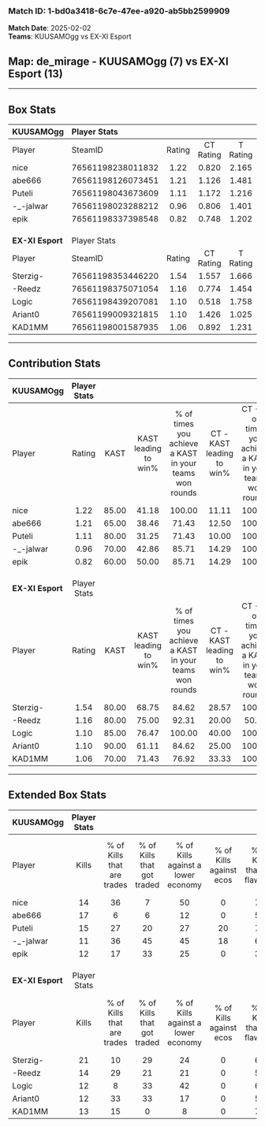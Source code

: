 ### Match ID: 1-bd0a3418-6c7e-47ee-a920-ab5bb2599909  
**Match Date**: 2025-02-02  
**Teams**: KUUSAMOgg vs EX-XI Esport  

## **Map**: de_mirage - KUUSAMOgg (7) vs EX-XI Esport (13)  
---  

## Box Stats  

| **KUUSAMOgg**    | Player Stats      |        |           |          |       |       |       |         |        |      |     |
| :- | :- | :-: | :-: | :-: | :-: | :-: | :-: | :-: | :-: | :-: | :-: |
| Player           | SteamID           | Rating | CT Rating | T Rating | KAST  |  ADR  | Kills | Assists | Deaths | K/D  | HS% |
| nice             | 76561198238011832 |  1.22  |   0.820   |  2.165   | 85.00 | 86.2  |  14   |    7    |   14   | 1.00 | 57  |
| abe666           | 76561198126073451 |  1.21  |   1.126   |  1.481   | 65.00 | 92.5  |  17   |    4    |   14   | 1.21 | 70  |
| Puteli           | 76561198043673609 |  1.11  |   1.172   |  1.216   | 80.00 | 64.3  |  15   |    2    |   15   | 1.00 | 40  |
| -_-jalwar        | 76561198023288212 |  0.96  |   0.806   |  1.401   | 70.00 | 81.3  |  11   |   11    |   15   | 0.73 | 81  |
| epik             | 76561198337398548 |  0.82  |   0.748   |  1.202   | 60.00 | 54.2  |  12   |    1    |   14   | 0.86 | 58  |
|                  |                   |        |           |          |       |       |       |         |        |      |     |
|                  |                   |        |           |          |       |       |       |         |        |      |     |
|                  |                   |        |           |          |       |       |       |         |        |      |     |
| **EX-XI Esport** | Player Stats      |        |           |          |       |       |       |         |        |      |     |
| Player           | SteamID           | Rating | CT Rating | T Rating | KAST  |  ADR  | Kills | Assists | Deaths | K/D  | HS% |
| Sterzig-         | 76561198353446220 |  1.54  |   1.557   |  1.666   | 80.00 | 122.1 |  21   |    5    |   16   | 1.31 | 47  |
| -Reedz           | 76561198375071054 |  1.16  |   0.774   |  1.454   | 80.00 | 72.3  |  14   |    4    |   13   | 1.08 | 78  |
| Logic            | 76561198439207081 |  1.10  |   0.518   |  1.758   | 85.00 | 76.5  |  12   |    6    |   14   | 0.86 | 66  |
| Ariant0          | 76561199009321815 |  1.10  |   1.426   |  1.025   | 90.00 | 65.6  |  12   |    6    |   14   | 0.86 | 58  |
| KAD1MM           | 76561198001587935 |  1.06  |   0.892   |  1.231   | 70.00 | 69.9  |  13   |    5    |   12   | 1.08 | 46  |
---  

## Contribution Stats  

| **KUUSAMOgg**    | Player Stats |       |                      |                                                        |                           |                                                             |                          |                                                            |
| :- | :-: | :-: | :-: | :-: | :-: | :-: | :-: | :-: |
| Player           |    Rating    | KAST  | KAST leading to win% | % of times you achieve a KAST in your teams won rounds | CT - KAST leading to win% | CT - % of times you achieve a KAST in your teams won rounds | T - KAST leading to win% | T - % of times you achieve a KAST in your teams won rounds |
| nice             |     1.22     | 85.00 |        41.18         |                         100.00                         |           11.11           |                           100.00                            |          75.00           |                           100.00                           |
| abe666           |     1.21     | 65.00 |        38.46         |                         71.43                          |           12.50           |                           100.00                            |          80.00           |                           66.67                            |
| Puteli           |     1.11     | 80.00 |        31.25         |                         71.43                          |           10.00           |                           100.00                            |          66.67           |                           66.67                            |
| -_-jalwar        |     0.96     | 70.00 |        42.86         |                         85.71                          |           14.29           |                           100.00                            |          71.43           |                           83.33                            |
| epik             |     0.82     | 60.00 |        50.00         |                         85.71                          |           14.29           |                           100.00                            |          100.00          |                           83.33                            |
|                  |              |       |                      |                                                        |                           |                                                             |                          |                                                            |
|                  |              |       |                      |                                                        |                           |                                                             |                          |                                                            |
|                  |              |       |                      |                                                        |                           |                                                             |                          |                                                            |
| **EX-XI Esport** | Player Stats |       |                      |                                                        |                           |                                                             |                          |                                                            |
| Player           |    Rating    | KAST  | KAST leading to win% | % of times you achieve a KAST in your teams won rounds | CT - KAST leading to win% | CT - % of times you achieve a KAST in your teams won rounds | T - KAST leading to win% | T - % of times you achieve a KAST in your teams won rounds |
| Sterzig-         |     1.54     | 80.00 |        68.75         |                         84.62                          |           28.57           |                           100.00                            |          100.00          |                           81.82                            |
| -Reedz           |     1.16     | 80.00 |        75.00         |                         92.31                          |           20.00           |                            50.00                            |          100.00          |                           100.00                           |
| Logic            |     1.10     | 85.00 |        76.47         |                         100.00                         |           40.00           |                           100.00                            |          91.67           |                           100.00                           |
| Ariant0          |     1.10     | 90.00 |        61.11         |                         84.62                          |           25.00           |                           100.00                            |          90.00           |                           81.82                            |
| KAD1MM           |     1.06     | 70.00 |        71.43         |                         76.92                          |           33.33           |                           100.00                            |          100.00          |                           72.73                            |
---  

## Extended Box Stats  

| **KUUSAMOgg**    | Player Stats |                            |                            |                                    |                         |                              |                                 |        |                             |                                     |                          |                               |                            |
| :- | :-: | :-: | :-: | :-: | :-: | :-: | :-: | :-: | :-: | :-: | :-: | :-: | :-: |
| Player           |    Kills     | % of Kills that are trades | % of Kills that got traded | % of Kills against a lower economy | % of Kills against ecos | % of Kills that are flawless | % of Kills that are close duels | Deaths | % of Deaths that get traded | % of Deaths against a lower economy | % of Deaths against ecos | % of Deaths that are flawless | % of Deaths that are close |
| nice             |      14      |             36             |             7              |                 50                 |            0            |              71              |                0                |   14   |             36              |                 21                  |            7             |              57               |             7              |
| abe666           |      17      |             6              |             6              |                 12                 |            0            |              53              |               12                |   14   |             14              |                 29                  |            7             |              36               |             21             |
| Puteli           |      15      |             27             |             20             |                 27                 |           20            |              73              |                7                |   15   |             20              |                 33                  |            7             |              87               |             7              |
| -_-jalwar        |      11      |             36             |             45             |                 45                 |           18            |              64              |               18                |   15   |             20              |                 20                  |            0             |              67               |             0              |
| epik             |      12      |             17             |             33             |                 25                 |            0            |              33              |               25                |   14   |             29              |                 29                  |            0             |              79               |             7              |
|                  |              |                            |                            |                                    |                         |                              |                                 |        |                             |                                     |                          |                               |                            |
|                  |              |                            |                            |                                    |                         |                              |                                 |        |                             |                                     |                          |                               |                            |
|                  |              |                            |                            |                                    |                         |                              |                                 |        |                             |                                     |                          |                               |                            |
| **EX-XI Esport** | Player Stats |                            |                            |                                    |                         |                              |                                 |        |                             |                                     |                          |                               |                            |
| Player           |    Kills     | % of Kills that are trades | % of Kills that got traded | % of Kills against a lower economy | % of Kills against ecos | % of Kills that are flawless | % of Kills that are close duels | Deaths | % of Deaths that get traded | % of Deaths against a lower economy | % of Deaths against ecos | % of Deaths that are flawless | % of Deaths that are close |
| Sterzig-         |      21      |             10             |             29             |                 24                 |            0            |              67              |                5                |   16   |             19              |                 31                  |            0             |              44               |             19             |
| -Reedz           |      14      |             29             |             21             |                 21                 |            0            |              57              |               14                |   13   |              8              |                 23                  |            0             |              54               |             8              |
| Logic            |      12      |             8              |             33             |                 42                 |            0            |              67              |               17                |   14   |             43              |                 21                  |            0             |              71               |             21             |
| Ariant0          |      12      |             33             |             33             |                 17                 |            0            |              58              |                8                |   14   |             21              |                 21                  |            0             |              64               |             7              |
| KAD1MM           |      13      |             15             |             0              |                 8                  |            0            |              77              |                0                |   12   |              8              |                 25                  |            0             |              67               |             0              |
